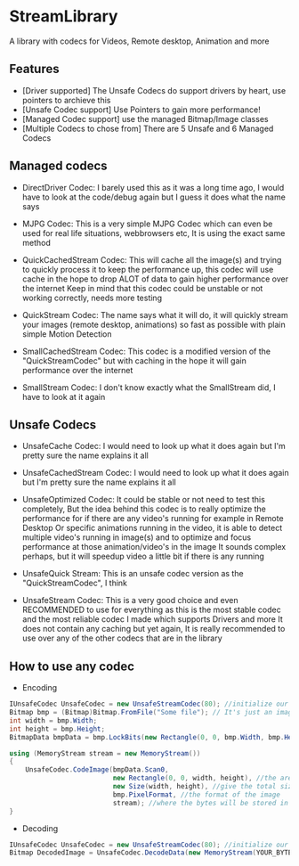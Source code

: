 # StreamLibrary
A library with codecs for Videos, Remote desktop, Animation and more

Features
---
* [Driver supported] The Unsafe Codecs do support drivers by heart, use pointers to archieve this
* [Unsafe Codec support] Use Pointers to gain more performance!
* [Managed Codec support] use the managed Bitmap/Image classes
* [Multiple Codecs to chose from] There are 5 Unsafe and 6 Managed Codecs


Managed codecs
---
* DirectDriver Codec:
I barely used this as it was a long time ago, I would have to look at the code/debug again but I guess it does what the name says

* MJPG Codec:
This is a very simple MJPG Codec which can even be used for real life situations, webbrowsers etc, It is using the exact same method

* QuickCachedStream Codec:
This will cache all the image(s) and trying to quickly process it to keep the performance up, this codec will use cache in the hope to drop ALOT of data to gain higher performance over the internet
Keep in mind that this codec could be unstable or not working correctly, needs more testing

* QuickStream Codec:
The name says what it will do, it will quickly stream your images (remote desktop, animations) so fast as possible with plain simple Motion Detection

* SmallCachedStream Codec:
This codec is a modified version of the "QuickStreamCodec" but with caching in the hope it will gain performance over the internet

* SmallStream Codec:
I don't know exactly what the SmallStream did, I have to look at it again

Unsafe Codecs
---
* UnsafeCache Codec:
I would need to look up what it does again but I'm pretty sure the name explains it all

* UnsafeCachedStream Codec:
I would need to look up what it does again but I'm pretty sure the name explains it all

* UnsafeOptimized Codec:
It could be stable or not need to test this completely,
But the idea behind this codec is to really optimize the performance for if there are any video's running for example in Remote Desktop
Or specific animations running in the video, it is able to detect multiple video's running in image(s) and to optimize and focus performance at those animation/video's in the image
It sounds complex perhaps, but it will speedup video a little bit if there is any running

* UnsafeQuick Stream:
This is an unsafe codec version as the "QuickStreamCodec", I think

* UnsafeStream Codec:
This is a very good choice and even RECOMMENDED to use for everything as this is the most stable codec and the most reliable codec I made which supports Drivers and more
It does not contain any caching but yet again, It is really recommended to use over any of the other codecs that are in the library


How to use any codec
---
* Encoding
```C#
IUnsafeCodec UnsafeCodec = new UnsafeStreamCodec(80); //initialize our Codec
Bitmap bmp = (Bitmap)Bitmap.FromFile("Some file"); // It's just an image, could be of RemoteDesktop, video, anything, it's a image
int width = bmp.Width;
int height = bmp.Height;
BitmapData bmpData = bmp.LockBits(new Rectangle(0, 0, bmp.Width, bmp.Height), ImageLockMode.ReadWrite, bmp.PixelFormat); //since it's a unsafe codec we need the LockBits to grab the pointer

using (MemoryStream stream = new MemoryStream())
{
    UnsafeCodec.CodeImage(bmpData.Scan0,
                          new Rectangle(0, 0, width, height), //the area of the image to use
                          new Size(width, height), //give the total size of the image
                          bmp.PixelFormat, //the format of the image
                          stream); //where the bytes will be stored in
} 
```

* Decoding
```C#
IUnsafeCodec UnsafeCodec = new UnsafeStreamCodec(80); //initialize our Codec
Bitmap DecodedImage = UnsafeCodec.DecodeData(new MemoryStream(YOUR_BYTES_OR_STREAM)); //where is "YOUR_BYTES_OR_STREAM" should be what it says
```
